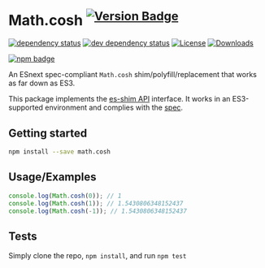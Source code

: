# Math.cosh <sup>[![Version Badge][npm-version-svg]][package-url]</sup>

[![dependency status][deps-svg]][deps-url]
[![dev dependency status][dev-deps-svg]][dev-deps-url]
[![License][license-image]][license-url]
[![Downloads][downloads-image]][downloads-url]

[![npm badge][npm-badge-png]][package-url]

An ESnext spec-compliant `Math.cosh` shim/polyfill/replacement that works as far down as ES3.

This package implements the [es-shim API](https://github.com/es-shims/api) interface. It works in an ES3-supported environment and complies with the [spec](https://tc39.es/ecma262/#sec-map-objects).

## Getting started

```sh
npm install --save math.cosh
```

## Usage/Examples

```js
console.log(Math.cosh(0)); // 1
console.log(Math.cosh(1)); // 1.5430806348152437
console.log(Math.cosh(-1)); // 1.5430806348152437
```

## Tests
Simply clone the repo, `npm install`, and run `npm test`

[package-url]: https://npmjs.org/package/es-shims/math.cosh
[npm-version-svg]: https://versionbadg.es/es-shims/math.cosh.svg
[deps-svg]: https://david-dm.org/es-shims/math.cosh.svg
[deps-url]: https://david-dm.org/es-shims/math.cosh
[dev-deps-svg]: https://david-dm.org/es-shims/math.cosh/dev-status.svg
[dev-deps-url]: https://david-dm.org/es-shims/math.cosh#info=devDependencies
[npm-badge-png]: https://nodei.co/npm/es-shims/math.cosh.png?downloads=true&stars=true
[license-image]: https://img.shields.io/npm/l/es-shims/math.cosh.svg
[license-url]: LICENSE
[downloads-image]: https://img.shields.io/npm/dm/es-shims/math.cosh.svg
[downloads-url]: https://npm-stat.com/charts.html?package=es-shims/math.cosh

